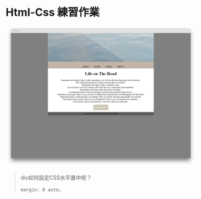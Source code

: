 # Html-Css 練習作業
![](/assets/html-css-practice.png)

> div如何設定CSS水平置中呢？
> ```
> margin: 0 auto;
>```
